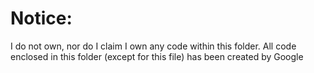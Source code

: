 <h1> Notice: </h1>
<p> I do not own, nor do I claim I own any code within this folder. All code enclosed in this folder (except for this file) has been created by Google </p>
